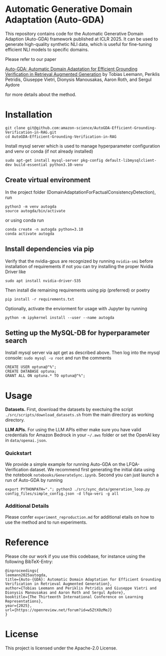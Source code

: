 # Automatic Generative Domain Adaptation (Auto-GDA)

This repository contains code for the Automatic Generative Domain Adaption (Auto-GDA) framework published at ICLR 2025.
It can be used to generate high-quality synthetic NLI data, which is useful for fine-tuning efficient NLI models to specific domains.

Please refer to our paper

[Auto-GDA: Automatic Domain Adaptation for Efficient Grounding Verification in Retrieval Augmented Generation](https://openreview.net/forum?id=w5ZtXOzMeJ) 
by Tobias Leemann, Periklis Petridis, Giuseppe Vietri, Dionysis Manousakas, Aaron Roth, and Sergul Aydore

for more details about the method.


# Installation


```
git clone git@github.com:amazon-science/AutoGDA-Efficient-Grounding-Verification-in-RAG.git
cd AutoGDA-Efficient-Grounding-Verification-in-RAG
```

Install mysql server which is used to manage hyperparameter configuration and venv or conda (if not already installed)

```
sudo apt-get install mysql-server pkg-config default-libmysqlclient-dev build-essential python3.10-venv
```

## Create virtual environment
In the project folder (DomainAdaptationForFactualConsistencyDetection), run

```
python3 -m venv autogda
source autogda/bin/activate
```

or using conda run

```
conda create -n autogda python=3.10
conda activate autogda
```


## Install dependencies via pip
Verify that the nvidia-gpus are recognized by running
``nvidia-smi`` before installation of requirements
if not you can try installing the proper Nvidia Driver like
```
sudo apt install nvidia-driver-535
```

Then install die remaining requirements using pip (preferred) or poetry
```
pip install -r requirements.txt
```

Optionally, activate the enviorment for usage with Jupyter by running
```
python -m ipykernel install --user --name autogda
```
## Setting up the MySQL-DB for hyperparameter search
Install mysql server via apt get as described above. Then log into the mysql console:
```sudo mysql -u root```
and run the comments
```
CREATE USER optuna@"%";
CREATE DATABASE optuna;
GRANT ALL ON optuna.* TO optuna@"%";
```

# Usage
**Datasets.** First, download the datasets by exectuing the script ```./src/scripts/download_datasets.sh``` from the main directory as working directory.

**LLM APIs.** For using the LLM APIs either make sure you have valid credentials for Amazon Bedrock in your ```~/.aws``` folder or set the OpenAI key in ```data/openai.json```.

### Quickstart
We provide a simple example for running Auto-GDA on the LFQA-Verification dataset.
We recommend first generating the initial data using the notebook ```notebooks/GenerateSync.ipynb```. Second you can just launch a run of Auto-GDA by running
```
export PYTHONPATH="."; python3 ./src/sync_data/generation_loop.py config_files/simple_config.json -d lfqa-veri -g all
```

### Additional Details
Please confer ```experiment_reproduction.md``` for additional etails on how to use the method and to run experiments.

# Reference
Please cite our work if you use this codebase, for instance using the following BibTeX-Entry:

```
@inproceedings{
leemann2025autogda,
title={Auto-{GDA}: Automatic Domain Adaptation for Efficient Grounding Verification in Retrieval Augmented Generation},
author={Tobias Leemann and Periklis Petridis and Giuseppe Vietri and Dionysis Manousakas and Aaron Roth and Sergul Aydore},
booktitle={The Thirteenth International Conference on Learning Representations},
year={2025},
url={https://openreview.net/forum?id=w5ZtXOzMeJ}
}
```

# License

This project is licensed under the Apache-2.0 License.
